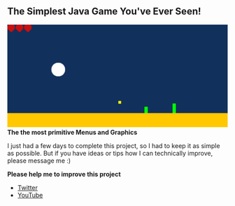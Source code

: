 ## The Simplest Java Game You've Ever Seen!
![Java Game](Game.jpg)
**The the most primitive Menus and Graphics**

I just had a few days to complete this project, so I had to keep it as simple as possible.
But if you have ideas or tips how I can technically improve, please message me :)

**Please help me to improve this project**
- [Twitter](https://twitter.com/caliduseb_hd)
- [YouTube](https://www.youtube.com/channel/UCeR3hdUxUWixnC253dku2uQ/)
